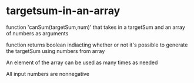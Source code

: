 # targetsum-in-an-array

function 'canSum(targetSum,num)' that takes in a targetSum and an array of numbers
as arguments

function returns boolean indiacting whether or not it's possible to generate the targetSum
using numbers from array

An element of the array can be used as many times as needed

All input numbers are nonnegative

